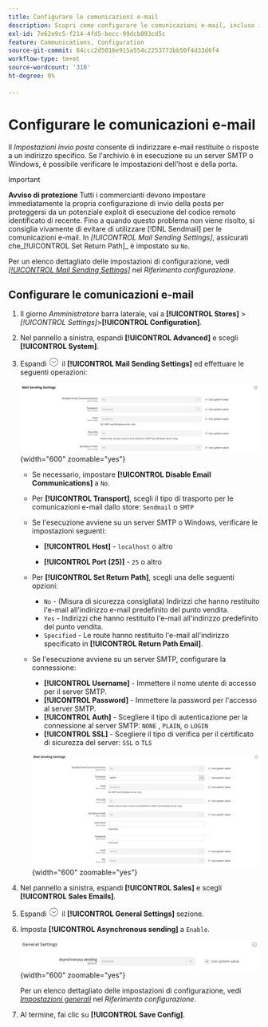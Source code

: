 ```yaml
---
title: Configurare le comunicazioni e-mail
description: Scopri come configurare le comunicazioni e-mail, incluso il routing delle e-mail restituite o delle risposte a un indirizzo e-mail specifico.
exl-id: 7e62e9c5-f214-4fd5-becc-99dcb093cd5c
feature: Communications, Configuration
source-git-commit: 64ccc2d5016e915a554c2253773bb50f4d33d6f4
workflow-type: tm+mt
source-wordcount: '310'
ht-degree: 0%

---
```


# Configurare le comunicazioni e-mail

Il _Impostazioni invio posta_ consente di indirizzare e-mail restituite o risposte a un indirizzo specifico. Se l&#39;archivio è in esecuzione su un server SMTP o Windows, è possibile verificare le impostazioni dell&#39;host e della porta.

>[!IMPORTANT]
>
>**Avviso di protezione** Tutti i commercianti devono impostare immediatamente la propria configurazione di invio della posta per proteggersi da un potenziale exploit di esecuzione del codice remoto identificato di recente. Fino a quando questo problema non viene risolto, si consiglia vivamente di evitare di utilizzare [!DNL Sendmail] per le comunicazioni e-mail. In _[!UICONTROL Mail Sending Settings]_, assicurati che_[!UICONTROL Set Return Path]_ è impostato su `No`.

Per un elenco dettagliato delle impostazioni di configurazione, vedi [_[!UICONTROL Mail Sending Settings]_](../configuration-reference/advanced/system.md) nel _Riferimento configurazione_.

## Configurare le comunicazioni e-mail

1. Il giorno _Amministratore_ barra laterale, vai a **[!UICONTROL Stores]** > _[!UICONTROL Settings]_>**[!UICONTROL Configuration]**.

1. Nel pannello a sinistra, espandi **[!UICONTROL Advanced]** e scegli **[!UICONTROL System]**.

1. Espandi ![Selettore di espansione](../assets/icon-display-expand.png) il **[!UICONTROL Mail Sending Settings]** ed effettuare le seguenti operazioni:

   ![Configurazione avanzata - impostazioni di invio posta](../configuration-reference/advanced/assets/system-mail-sending-settings.png){width="600" zoomable="yes"}

   - Se necessario, impostare **[!UICONTROL Disable Email Communications]** a `No`.

   - Per **[!UICONTROL Transport]**, scegli il tipo di trasporto per le comunicazioni e-mail dallo store: `Sendmail` o `SMTP`

   - Se l&#39;esecuzione avviene su un server SMTP o Windows, verificare le impostazioni seguenti:

      - **[!UICONTROL Host]** - `localhost` o altro

      - **[!UICONTROL Port (25)]** - `25` o altro

   - Per **[!UICONTROL Set Return Path]**, scegli una delle seguenti opzioni:

      - `No` - (Misura di sicurezza consigliata) Indirizzi che hanno restituito l&#39;e-mail all&#39;indirizzo e-mail predefinito del punto vendita.
      - `Yes` - Indirizzi che hanno restituito l&#39;e-mail all&#39;indirizzo predefinito del punto vendita.
      - `Specified` - Le route hanno restituito l&#39;e-mail all&#39;indirizzo specificato in **[!UICONTROL Return Path Email]**.

   - Se l&#39;esecuzione avviene su un server SMTP, configurare la connessione:

      - **[!UICONTROL Username]** - Immettere il nome utente di accesso per il server SMTP.
      - **[!UICONTROL Password]** - Immettere la password per l&#39;accesso al server SMTP.
      - **[!UICONTROL Auth]** - Scegliere il tipo di autenticazione per la connessione al server SMTP: `NONE` , `PLAIN`, o `LOGIN`
      - **[!UICONTROL SSL]** - Scegliere il tipo di verifica per il certificato di sicurezza del server: `SSL` o `TLS`

     ![Configurazione avanzata - impostazioni di invio posta](../configuration-reference/advanced/assets/system-mail-sending-settings-smtp.png){width="600" zoomable="yes"}

1. Nel pannello a sinistra, espandi **[!UICONTROL Sales]** e scegli **[!UICONTROL Sales Emails]**.

1. Espandi ![Selettore di espansione](../assets/icon-display-expand.png) il **[!UICONTROL General Settings]** sezione.

1. Imposta **[!UICONTROL Asynchronous sending]** a `Enable`.

   ![Configurazione vendite - Impostazioni generali e-mail](../configuration-reference/sales/assets/sales-emails-general-settings.png){width="600" zoomable="yes"}

   Per un elenco dettagliato delle impostazioni di configurazione, vedi [_Impostazioni generali_](../configuration-reference/sales/sales-emails.md) nel _Riferimento configurazione_.

1. Al termine, fai clic su **[!UICONTROL Save Config]**.
